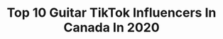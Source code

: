 ---
title: Top 10 Guitar TikTok Influencers In Canada In 2020
description: >-
  Find top guitar TikTok influencers in Canada in 2020. Most popular hashtags: #coronavirus #quarantine #covid19 #foryoupage.
platform: TikTok
profiles:
  - username: "thunder_struck_cunuck"
    fullname: >-
      stephanepitre
    location: "Canada"
    followers: 5693
    engagement: 1589
    commentsToLikes: 0.105876
    id: ck9noo53juxq10j78sn3itjph
    verified: false
    hashtags: "#react, #yup, #goodmorning, #broke"
  - username: "baenagalactic"
    fullname: >-
      Andrew Baena
    location: "Canada"
    followers: 81463
    engagement: 775
    commentsToLikes: 0.021507
    id: ck8zae8o21d410j78xw3a9sbr
    verified: false
    hashtags: "#eminem, #hiphop, #punkgoespop, #coronavirus"
  - username: "manelijamal"
    fullname: >-
      Maneli Jamal
    location: "Canada"
    followers: 5683
    engagement: 1402
    commentsToLikes: 0.174286
    id: ckac5svbldkye0i78ggwin3bg
    verified: false
    hashtags: "#gypsyjazz, #bellaciao, #healing, #ambientguitar"
  - username: "thedamntruth"
    fullname: >-
      TheDamnTruth
    location: "Canada"
    followers: 5598
    engagement: 1329
    commentsToLikes: 0.177893
    id: ckammxtai2iqa0i78o9idzu4y
    verified: false
    hashtags: "#legend, #jonimitchell, #somebodytolove, #vintagelook"
  - username: "joeachakji"
    fullname: >-
      Joe Achakji
    location: "Canada"
    followers: 4435
    engagement: 1766
    commentsToLikes: 0.205500
    id: cka0hba0l8gho0i78om371daq
    verified: false
    hashtags: "#pianomusic, #repeatdaily, #goodvibes, #viralsounds"
  - username: "dylanhennessy"
    fullname: >-
      Dylan Hennessy
    location: "Canada"
    followers: 2943
    engagement: 780
    commentsToLikes: 0.082211
    id: ck900x3u7avii0j78el1l10wv
    verified: false
    hashtags: "#acoustic, #canadalife, #kickflip, #game"
  - username: "dreymorneau"
    fullname: >-
      Drey Morneau
    location: "Canada"
    followers: 5727
    engagement: 1145
    commentsToLikes: 0.055894
    id: ck9flll70ohx60j78drkzx4d9
    verified: false
    hashtags: "#billwithers, #guitarlove, #tswift, #recording"
  - username: "amandreo"
    fullname: >-
      Amandreo
    location: "Canada"
    followers: 11813
    engagement: 1266
    commentsToLikes: 0.043821
    id: ck90vq6a410ve0j788v940uwe
    verified: false
    hashtags: "#stopcorona, #nosepainting, #vibewithme, #mugshot"
  - username: "aaronroymusic"
    fullname: >-
      Aaron Roy
    location: "Canada"
    followers: 5621
    engagement: 571
    commentsToLikes: 0.085637
    id: ck9flli11oh1q0j7806eowbni
    verified: false
    hashtags: "#withoutyou, #singingtheblues, #tiktok, #hilarious"
  - username: "jauncydev"
    fullname: >-
      jonny devaney
    location: "Canada"
    followers: 307132
    engagement: 1678
    commentsToLikes: 0.014083
    id: ck92whjm7uk5u0j789zki57pn
    verified: false
    hashtags: "#killyourvibe, #homeproject, #vibewithme, #wipechallenge"
---